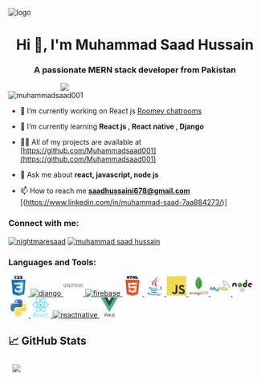 ![logo](https://github.com/Muhammadsaad001/Muhammad-Saad-Hussain/blob/main/Untitled%205.png)
<h1 align="center">Hi 👋, I'm Muhammad Saad Hussain</h1>
<h3 align="center">A passionate MERN stack developer from Pakistan</h3>
<img align="right" width="400" src="https://avatars.githubusercontent.com/u/115546231?v=4"/>
<p align="left"> <img src="https://komarev.com/ghpvc/?username=muhammadsaad001&label=Profile%20views&color=0e75b6&style=flat" alt="muhammadsaad001" /> </p>

- 🔭 I’m currently working on React js [Roomey chatrooms](https://github.com/Muhammadsaad001/Roomey-Chatrooms-Fyp)

- 🌱 I’m currently learning **React js , React native , Django**

- 👨‍💻 All of my projects are available at [https://github.com/Muhammadsaad001](https://github.com/Muhammadsaad001)

- 💬 Ask me about **react, javascript, node js**

- 📫 How to reach me **saadhussaini678@gmail.com** [(https://www.linkedin.com/in/muhammad-saad-7aa884273/)]

<h3 align="left">Connect with me:</h3>
<p align="left">
<a href="https://twitter.com/nightmaresaad" target="blank"><img align="center" src="https://raw.githubusercontent.com/rahuldkjain/github-profile-readme-generator/master/src/images/icons/Social/twitter.svg" alt="nightmaresaad" height="30" width="40" /></a>
<a href="https://linkedin.com/in/muhammad saad hussain" target="blank"><img align="center" src="https://raw.githubusercontent.com/rahuldkjain/github-profile-readme-generator/master/src/images/icons/Social/linked-in-alt.svg" alt="muhammad saad hussain" height="30" width="40" /></a>
</p>

<h3 align="left">Languages and Tools:</h3>


<!-- Animated Icons Section -->
<p align="left"> <a href="https://www.w3schools.com/css/" target="_blank" rel="noreferrer"> <img src="https://raw.githubusercontent.com/devicons/devicon/master/icons/css3/css3-original-wordmark.svg" alt="css3" width="40" height="40"/> </a> <a href="https://www.djangoproject.com/" target="_blank" rel="noreferrer"> <img src="https://cdn.worldvectorlogo.com/logos/django.svg" alt="django" width="40" height="40"/> </a> <a href="https://expressjs.com" target="_blank" rel="noreferrer"> <img src="https://raw.githubusercontent.com/devicons/devicon/master/icons/express/express-original-wordmark.svg" alt="express" width="40" height="40"/> </a> <a href="https://firebase.google.com/" target="_blank" rel="noreferrer"> <img src="https://www.vectorlogo.zone/logos/firebase/firebase-icon.svg" alt="firebase" width="40" height="40"/> </a> <a href="https://www.w3.org/html/" target="_blank" rel="noreferrer"> <img src="https://raw.githubusercontent.com/devicons/devicon/master/icons/html5/html5-original-wordmark.svg" alt="html5" width="40" height="40"/> </a> <a href="https://www.java.com" target="_blank" rel="noreferrer"> <img src="https://raw.githubusercontent.com/devicons/devicon/master/icons/java/java-original.svg" alt="java" width="40" height="40"/> </a> <a href="https://developer.mozilla.org/en-US/docs/Web/JavaScript" target="_blank" rel="noreferrer"> <img src="https://raw.githubusercontent.com/devicons/devicon/master/icons/javascript/javascript-original.svg" alt="javascript" width="40" height="40"/> </a> <a href="https://www.mongodb.com/" target="_blank" rel="noreferrer"> <img src="https://raw.githubusercontent.com/devicons/devicon/master/icons/mongodb/mongodb-original-wordmark.svg" alt="mongodb" width="40" height="40"/> </a> <a href="https://www.mysql.com/" target="_blank" rel="noreferrer"> <img src="https://raw.githubusercontent.com/devicons/devicon/master/icons/mysql/mysql-original-wordmark.svg" alt="mysql" width="40" height="40"/> </a> <a href="https://nodejs.org" target="_blank" rel="noreferrer"> <img src="https://raw.githubusercontent.com/devicons/devicon/master/icons/nodejs/nodejs-original-wordmark.svg" alt="nodejs" width="40" height="40"/> </a> <a href="https://www.python.org" target="_blank" rel="noreferrer"> <img src="https://raw.githubusercontent.com/devicons/devicon/master/icons/python/python-original.svg" alt="python" width="40" height="40"/> </a> <a href="https://reactjs.org/" target="_blank" rel="noreferrer"> <img src="https://raw.githubusercontent.com/devicons/devicon/master/icons/react/react-original-wordmark.svg" alt="react" width="40" height="40"/> </a> <a href="https://reactnative.dev/" target="_blank" rel="noreferrer"> <img src="https://reactnative.dev/img/header_logo.svg" alt="reactnative" width="40" height="40"/> </a> <a href="https://vuejs.org/" target="_blank" rel="noreferrer"> <img src="https://raw.githubusercontent.com/devicons/devicon/master/icons/vuejs/vuejs-original-wordmark.svg" alt="vuejs" width="40" height="40"/> </a> </p>




## &#x1f4c8; GitHub Stats



<a href="https://github.com/MuhammadSaadKhan-soft">
  <img align="center" style="margin:0.5rem" src="https://github-readme-stats.vercel.app/api/top-langs/?username=MuhammadSaadKhan-soft&hide=html,css&title_color=ffffff&text_color=c9cacc&icon_color=4AB197&bg_color=1A2B34" />
</a>


<br>
<br>




